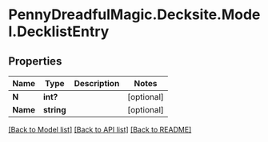 # PennyDreadfulMagic.Decksite.Model.DecklistEntry
## Properties

Name | Type | Description | Notes
------------ | ------------- | ------------- | -------------
**N** | **int?** |  | [optional] 
**Name** | **string** |  | [optional] 

[[Back to Model list]](../README.md#documentation-for-models) [[Back to API list]](../README.md#documentation-for-api-endpoints) [[Back to README]](../README.md)

